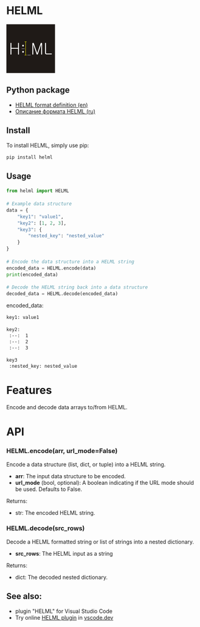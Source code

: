 # HELML

![helml-logo](https://github.com/dynoser/HELML/raw/master/logo/icon.png)

## Python package

* [HELML format definition (en)](https://github.com/dynoser/HELML/blob/master/docs/README-HELML_en.md)
* [Описание формата HELML (ru)](https://github.com/dynoser/HELML/blob/master/docs/README-HELML_ru.md)


## Install
To install HELML, simply use pip:

```bash
pip install helml
```

## Usage

```python
from helml import HELML

# Example data structure
data = {
    "key1": "value1",
    "key2": [1, 2, 3],
    "key3": {
        "nested_key": "nested_value"
    }
}

# Encode the data structure into a HELML string
encoded_data = HELML.encode(data)
print(encoded_data)

# Decode the HELML string back into a data structure
decoded_data = HELML.decode(encoded_data)
```
encoded_data:
```console
key1: value1

key2:
 :--:  1
 :--:  2
 :--:  3

key3
 :nested_key: nested_value

```

# Features
Encode and decode data arrays to/from HELML.

# API

### **HELML.encode**(arr, url_mode=False)

Encode a data structure (list, dict, or tuple) into a HELML string.

- **arr**: The input data structure to be encoded.
- **url_mode** (bool, optional): A boolean indicating if the URL mode should be used. Defaults to False.

Returns:

- str: The encoded HELML string.

### **HELML.decode**(src_rows)

Decode a HELML formatted string or list of strings into a nested dictionary.

- **src_rows**: The HELML input as a string

Returns:

- dict: The decoded nested dictionary.

## See also:
 * plugin "HELML" for Visual Studio Code
 * Try online [HELML plugin](https://marketplace.visualstudio.com/items?itemName=dynoser.helml) in [vscode.dev](https://vscode.dev)
